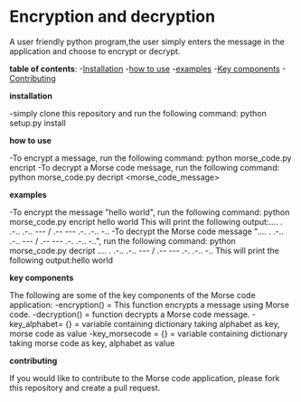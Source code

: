# Encryption and decryption

A user friendly python program,the user simply enters the message in the application and choose to encrypt or decrypt.

**table of contents**:
-[Installation](#intallation)
-[how to use](#how-to)
-[examples](#examples)
-[Key components](#key-components)
-[Contributing](#contributing)

**installation** 

-simply clone this repository and run the following command: python setup.py install

**how to use**

-To encrypt a message, run the following command: python morse_code.py encript <message>
-To decrypt a Morse code message, run the following command: python morse_code.py decript <morse_code_message>

**examples**

-To encrypt the message "hello world", run the following command:
python morse_code.py encript hello world
This will print the following output:.... . .-.. .-.. --- / .-- --- .-. .-.. -..
-To decrypt the Morse code message ".... . .-.. .-.. --- / .-- --- .-. .-.. -..", run the following command:
python morse_code.py decript .... . .-.. .-.. --- / .-- --- .-. .-.. -..
This will print the following output:hello world

**key components**

The following are some of the key components of the Morse code application:
-encryption() = This function encrypts a message using Morse code.
-decryption() = function decrypts a Morse code message.
-key_alphabet= {} = variable containing dictionary taking alphabet as key, morse code as value
-key_morsecode = {} = variable containing dictionary taking morse code as key, alphabet as value

**contributing**

If you would like to contribute to the Morse code application, please fork this repository and create a pull request.

